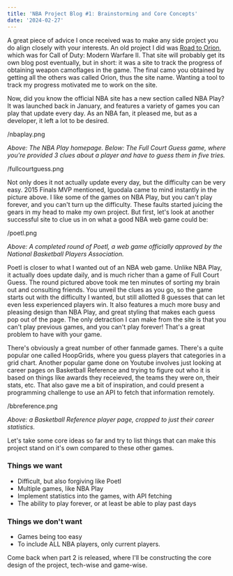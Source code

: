 ```yaml
---
title: 'NBA Project Blog #1: Brainstorming and Core Concepts'
date: '2024-02-27'
---
```


A great piece of advice I once received was to make any side project you do align closely with your interests. An old project I did was [Road to Orion](https://roadtoorion.web.app/), which was for Call of Duty: Modern Warfare II. That site will probably get its own blog post eventually, but in short: it was a site to track the progress of obtaining weapon camoflages in the game. The final camo you obtained by getting all the others was called Orion, thus the site name. Wanting a tool to track my progress motivated me to work on the site.

Now, did you know the official NBA site has a new section called NBA Play? It was launched back in January, and features a variety of games you can play that update every day. As an NBA fan, it pleased me, but as a developer, it left a lot to be desired.

/nbaplay.png

*Above: The NBA Play homepage. Below: The Full Court Guess game, where you're provided 3 clues about a player and have to guess them in five tries.*

/fullcourtguess.png

Not only does it not actually update every day, but the difficulty can be very easy. 2015 Finals MVP mentioned, Iguodala came to mind instantly in the picture above. I like some of the games on NBA Play, but you can't play forever, and you can't turn up the difficulty. These faults started juicing the gears in my head to make my own project. But first, let's look at another successful site to clue us in on what a good NBA web game could be:

/poetl.png

*Above: A completed round of Poetl, a web game officially approved by the National Basketball Players Association.*

Poetl is closer to what I wanted out of an NBA web game. Unlike NBA Play, it actually does update daily, and is much richer than a game of Full Court Guess. The round pictured above took me ten minutes of sorting my brain out and consulting friends. You unveil the clues as you go, so the game starts out with the difficulty I wanted, but still allotted 8 guesses that can let even less experienced players win. It also features a much more busy and pleasing design than NBA Play, and great styling that makes each guess pop out of the page. The only detraction I can make from the site is that you can't play previous games, and you can't play forever! That's a great problem to have with your game.

There's obviously a great number of other fanmade games. There's a quite popular one called HoopGrids, where you guess players that categories in a grid chart. Another popular game done on Youtube involves just looking at career pages on Basketball Reference and trying to figure out who it is based on things like awards they receieved, the teams they were on, their stats, etc. That also gave me a bit of inspiration, and could present a programming challenge to use an API to fetch that information remotely.

/bbreference.png

*Above: a Basketball Reference player page, cropped to just their career statistics.*

Let's take some core ideas so far and try to list things that can make this project stand on it's own compared to these other games.

### Things we want
- Difficult, but also forgiving like Poetl
- Multiple games, like NBA Play
- Implement statistics into the games, with API fetching
- The ability to play forever, or at least be able to play past days

### Things we don't want
- Games being too easy
- To include ALL NBA players, only current players.

Come back when part 2 is released, where I'll be constructing the core design of the project, tech-wise and game-wise.